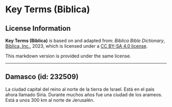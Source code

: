 # Key Terms (Biblica)

## License Information

**Key Terms (Biblica)** is based on and adapted from: _Biblica Bible Dictionary_, [Biblica, Inc.](https://www.biblica.com/), 2023, which is licensed under a [CC BY-SA 4.0 license](https://creativecommons.org/licenses/by-sa/4.0/legalcode.en).

This markdown version is provided under the same license.



--------------------------------

## Damasco (id: 232509)

La ciudad capital del reino al norte de la tierra de Israel. Está en el país ahora llamado Siria. Durante muchos años fue una ciudad de los arameos. Está a unos 300 km al norte de Jerusalén.


